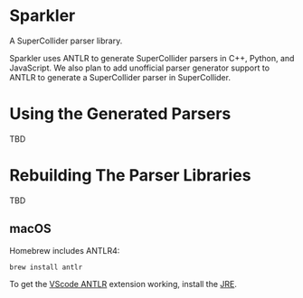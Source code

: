 # Sparkler

A SuperCollider parser library.

Sparkler uses ANTLR to generate SuperCollider parsers in C++, Python,
and JavaScript. We also plan to add unofficial parser generator support
to ANTLR to generate a SuperCollider parser in SuperCollider.

# Using the Generated Parsers

TBD

# Rebuilding The Parser Libraries

TBD

## macOS

Homebrew includes ANTLR4:

`brew install antlr`

To get the [VScode ANTLR](https://github.com/mike-lischke/vscode-antlr4)
extension working, install the [JRE](https://www.java.com/en/download/).
